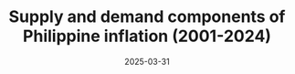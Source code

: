 ---
title: "Supply and demand components of Philippine inflation (2001-2024)"
collection: publications
category: journals
permalink: /publications/2025_ael
excerpt: #
date: 2025-03-31
venue: 'Applied Economics Letters'
slidesurl: # 'http://academicpages.github.io/files/slides1.pdf'
paperurl: 'https://www.tandfonline.com/doi/full/10.1080/13504851.2025.2487241'
bibtexurl: # 'http://academicpages.github.io/files/bibtex1.bib'
citation: 'Punongbayan, J.C.B. (2025). &quot;Supply and demand components of Philippine inflation (2001-2024).&quot; <i>Applied Economics Letters</i>, 1-7.'
---